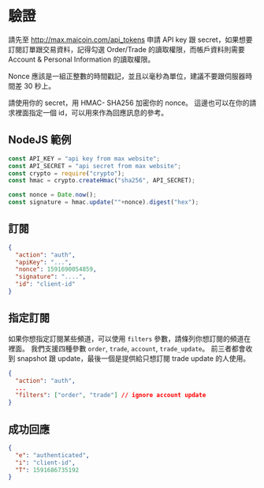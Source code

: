 # 驗證

請先至 http://max.maicoin.com/api_tokens 申請 API key 跟 secret，如果想要訂閱訂單跟交易資料，記得勾選 Order/Trade 的讀取權限，而帳戶資料則需要 Account & Personal Information 的讀取權限。

Nonce 應該是一組正整數的時間戳記，並且以毫秒為單位，建議不要跟伺服器時間差 30 秒上。

請使用你的 secret，用 HMAC- SHA256 加密你的 nonce。
這邊也可以在你的請求裡面指定一個 id，可以用來作為回應訊息的參考。

## NodeJS 範例
```javascript
const API_KEY = "api key from max website";
const API_SECRET = "api secret from max website";
const crypto = require("crypto");
const hmac = crypto.createHmac("sha256", API_SECRET);

const nonce = Date.now();
const signature = hmac.update(""+nonce).digest("hex");
```

## 訂閱
```json
{
  "action": "auth",
  "apiKey": "...",
  "nonce": 1591690054859,
  "signature": "....",
  "id": "client-id"
}
```

## 指定訂閱
如果你想指定訂閱某些頻道，可以使用 `filters` 參數，請條列你想訂閱的頻道在裡面。
我們支援四種參數 `order`, `trade`, `account`, `trade_update`。
前三者都會收到 snapshot 跟 update，最後一個是提供給只想訂閱 trade update 的人使用。

```json
{
  "action": "auth",
  ...
  "filters": ["order", "trade"] // ignore account update
}
```

## 成功回應
```json
{
  "e": "authenticated",
  "i": "client-id",
  "T": 1591686735192
}
```
